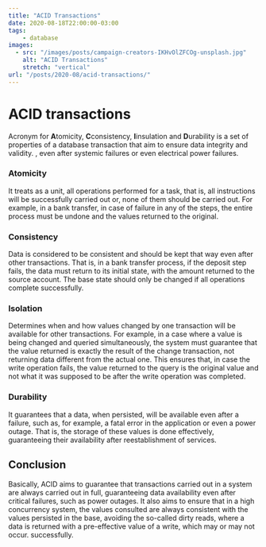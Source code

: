 ```yaml
---
title: "ACID Transactions"
date: 2020-08-18T22:00:00-03:00
tags:
    - database
images: 
  - src: "/images/posts/campaign-creators-IKHvOlZFCOg-unsplash.jpg"
    alt: "ACID Transactions"
    stretch: "vertical"
url: "/posts/2020-08/acid-transactions/"
---
```


# ACID transactions

Acronym for **A**tomicity, **C**consistency, **I**insulation and **D**urability is a set of properties of a database transaction that aim to ensure data integrity and validity. , even after systemic failures or even electrical power failures.

### Atomicity

It treats as a unit, all operations performed for a task, that is, all instructions will be successfully carried out or, none of them should be carried out. For example, in a bank transfer, in case of failure in any of the steps, the entire process must be undone and the values ​​returned to the original.

### Consistency

Data is considered to be consistent and should be kept that way even after other transactions. That is, in a bank transfer process, if the deposit step fails, the data must return to its initial state, with the amount returned to the source account. The base state should only be changed if all operations complete successfully.

### Isolation

Determines when and how values ​​changed by one transaction will be available for other transactions. For example, in a case where a value is being changed and queried simultaneously, the system must guarantee that the value returned is exactly the result of the change transaction, not returning data different from the actual one. This ensures that, in case the write operation fails, the value returned to the query is the original value and not what it was supposed to be after the write operation was completed.

### Durability

It guarantees that a data, when persisted, will be available even after a failure, such as, for example, a fatal error in the application or even a power outage. That is, the storage of these values ​​is done effectively, guaranteeing their availability after reestablishment of services.

## Conclusion

Basically, ACID aims to guarantee that transactions carried out in a system are always carried out in full, guaranteeing data availability even after critical failures, such as power outages. It also aims to ensure that in a high concurrency system, the values ​​consulted are always consistent with the values ​​persisted in the base, avoiding the so-called dirty reads, where a data is returned with a pre-effective value of a write, which may or may not occur. successfully.